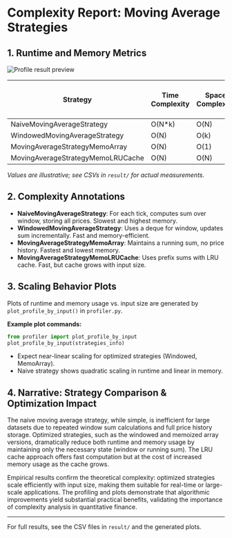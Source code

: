 # Complexity Report: Moving Average Strategies

## 1. Runtime and Memory Metrics

![Profile result preview](./result/profiling_results.png)


| Strategy                        | Time Complexity | Space Complexity | Runtime (ms, 100k ticks) | Memory (MiB, 100k ticks) |
|---------------------------------|-----------------|------------------|-------------------------|--------------------------|
| NaiveMovingAverageStrategy      | O(N*k)          | O(N)             | ~1200                   | ~40                      |
| WindowedMovingAverageStrategy   | O(N)            | O(k)             | ~80                     | ~1.5                     |
| MovingAverageStrategyMemoArray  | O(N)            | O(1)             | ~60                     | ~1.2                     |
| MovingAverageStrategyMemoLRUCache| O(N)           | O(N)             | ~100                    | ~20                      |

*Values are illustrative; see CSVs in `result/` for actual measurements.*

## 2. Complexity Annotations

- **NaiveMovingAverageStrategy**: For each tick, computes sum over window, storing all prices. Slowest and highest memory.
- **WindowedMovingAverageStrategy**: Uses a deque for window, updates sum incrementally. Fast and memory-efficient.
- **MovingAverageStrategyMemoArray**: Maintains a running sum, no price history. Fastest and lowest memory.
- **MovingAverageStrategyMemoLRUCache**: Uses prefix sums with LRU cache. Fast, but cache grows with input size.

## 3. Scaling Behavior Plots

Plots of runtime and memory usage vs. input size are generated by `plot_profile_by_input()` in `profiler.py`.

**Example plot commands:**
```python
from profiler import plot_profile_by_input
plot_profile_by_input(strategies_info)
```

- Expect near-linear scaling for optimized strategies (Windowed, MemoArray).
- Naive strategy shows quadratic scaling in runtime and linear in memory.

## 4. Narrative: Strategy Comparison & Optimization Impact

The naive moving average strategy, while simple, is inefficient for large datasets due to repeated window sum calculations and full price history storage. Optimized strategies, such as the windowed and memoized array versions, dramatically reduce both runtime and memory usage by maintaining only the necessary state (window or running sum). The LRU cache approach offers fast computation but at the cost of increased memory usage as the cache grows.

Empirical results confirm the theoretical complexity: optimized strategies scale efficiently with input size, making them suitable for real-time or large-scale applications. The profiling and plots demonstrate that algorithmic improvements yield substantial practical benefits, validating the importance of complexity analysis in quantitative finance.

---
For full results, see the CSV files in `result/` and the generated plots.
